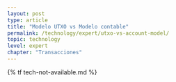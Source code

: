 ```yaml
---
layout: post
type: article
title: "Modelo UTXO vs Modelo contable"
permalink: /technology/expert/utxo-vs-account-model/
topic: technology
level: expert
chapter: "Transacciones"
---
```


{% tf tech-not-available.md %}
